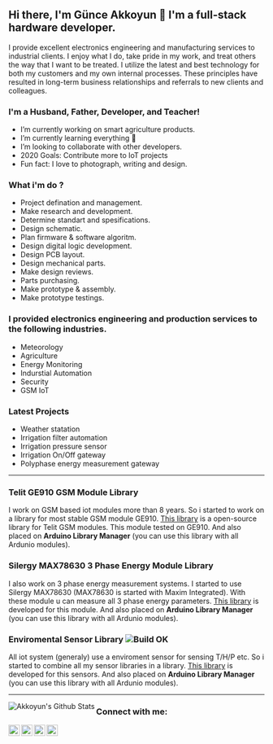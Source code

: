 ## Hi there, I'm Günce Akkoyun 👋 I'm a full-stack hardware developer.

I provide excellent electronics engineering and manufacturing services to industrial clients. I enjoy what I do, take pride in my work, and treat others the way that I want to be treated. I utilize the latest and best technology for both my customers and my own internal processes. These principles have resulted in long-term business relationships and referrals to new clients and colleagues.

### I'm a Husband, Father, Developer, and Teacher!
- I’m currently working on smart agriculture products.
- I’m currently learning everything 🤣
- I’m looking to collaborate with other developers.
- 2020 Goals: Contribute more to IoT projects
- Fun fact: I love to photograph, writing and design.

### What i'm do ?
- Project defination and management.
- Make research and development.
- Determine standart and spesifications.
- Design schematic.
- Plan firmware & software algoritm.
- Design digital logic development.
- Design PCB layout.
- Design mechanical parts.
- Make design reviews.
- Parts purchasing.
- Make prototype & assembly.
- Make prototype testings.

### I provided electronics engineering and production services to the following industries.
- Meteorology
- Agriculture
- Energy Monitoring
- Indurstial Automation
- Security
- GSM IoT

### Latest Projects
- Weather statation
- Irrigation filter automation
- Irrigation pressure sensor
- Irrigation On/Off gateway
- Polyphase energy measurement gateway

---

### Telit GE910 GSM Module Library
I work on GSM based iot modules more than 8 years. So i started to work on a library for most stable GSM module GE910. [This library](https://github.com/akkoyun/GE910) is a open-source library for Telit GSM modules. This module tested on GE910. And also placed on **Arduino Library Manager** (you can use this library with all Ardunio modules).

### Silergy MAX78630 3 Phase Energy Module Library
I also work on 3 phase energy measurement systems. I started to use Silergy MAX78630 (MAX78630 is started with Maxim Integrated). With these module u can measure all 3 phase energy parameters. [This library](https://github.com/akkoyun/EnergyBoard) is developed for this module. And also placed on **Arduino Library Manager** (you can use this library with all Ardunio modules).

### Enviromental Sensor Library ![Build OK](https://travis-ci.org/akkoyun/Environment.svg?branch=master)
All iot system (generaly) use a enviroment sensor for sensing T/H/P etc. So i started to combine all my sensor libraries in a library. [This library](https://github.com/akkoyun/Environment) is developed for this sensors. And also placed on **Arduino Library Manager** (you can use this library with all Ardunio modules).

---

<img align="left" alt="Akkoyun's Github Stats" src="https://github-readme-stats.codestackr.vercel.app/api?username=akkoyun&show_icons=true&count_private=true&hide_border=true" />

[twitter]: https://twitter.com/gunceakkoyun
[instagram]: https://instagram.com/akkoyun
[linkedin]: https://linkedin.com/in/akkoyun
[spotify]: https://open.spotify.com/playlist/0nlMhpv08lO4W7YLePcZeu?si=rgkO4TOLRguVhIxgCy4T_w

### Connect with me:

[<img align="left" alt="Akkoyun | Twitter" width="22px" src="https://cdn.jsdelivr.net/npm/simple-icons@v3/icons/twitter.svg" />][twitter]
[<img align="left" alt="Akkoyun | LinkedIn" width="22px" src="https://cdn.jsdelivr.net/npm/simple-icons@v3/icons/linkedin.svg" />][linkedin]
[<img align="left" alt="Akkoyun | Instagram" width="22px" src="https://cdn.jsdelivr.net/npm/simple-icons@v3/icons/instagram.svg" />][instagram]
[<img align="left" alt="Akkoyun | Instagram" width="22px" src="https://cdn.jsdelivr.net/npm/simple-icons@v3/icons/spotify.svg" />][spotify]
